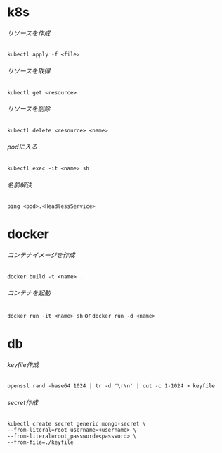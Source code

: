 # k8s
###### リソースを作成
`kubectl apply -f <file>`
###### リソースを取得
`kubectl get <resource>`
###### リソースを削除
`kubectl delete <resource> <name>`
###### podに入る
`kubectl exec -it <name> sh`
###### 名前解決
`ping <pod>.<HeadlessService>`

# docker
###### コンテナイメージを作成
`docker build -t <name> .`
###### コンテナを起動
`docker run -it <name> sh` or `docker run -d <name>`

# db
###### keyfile作成
`openssl rand -base64 1024 | tr -d '\r\n' | cut -c 1-1024 > keyfile`
###### secret作成
```
kubectl create secret generic mongo-secret \
--from-literal=root_username=<username> \
--from-literal=root_password=<password> \
--from-file=./keyfile
```
###### 